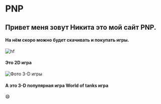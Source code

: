 
#  PNP
## Привет меня зовут Никита это мой сайт PNP.
#### На нём скоро можно будет скачивать и покупать игры.
![hf](github/Снимок.JPG)
#### Это 2D игра 
![Фото 3-D игры](https://worldoftanks.ru/static/5.53.5_c2cbb4/common/img/wot_artboard.png)
#### А это 3-D популярная игра World of tanks игра 

:smile:
